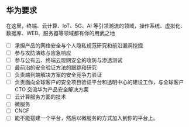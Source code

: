## 华为要求

在这里，终端、云计算、IoT、5G、AI 等引领潮流的领域，操作系统、虚拟化、数据库、WEB、服务器等领域都有你的用武之地  

- [ ] 承担产品的网络安全与个人隐私规范研究和前沿漏洞挖掘  
- [ ] 参与攻防演练与应急响应  
- [ ] 参与公有云、终端云现网安全的攻防与渗透测试  
- [ ] 最前沿的安全验证方法的跟踪和研究  
- [ ] 负责端到端解决方案的安全竞争力验证  
- [ ] 负责面向全球客户的安全项目验证平台和透明中心的建设工作，与全球客户 CTO 交流华为产品安全解决方案
- [ ] 云计算服务方面的技术
- [ ] 微服务
- [ ] CNCF
- [ ] 能不能搭建一个平台，然后以微服务的方式加入到你的平台上。
